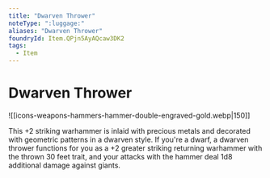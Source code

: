 ```yaml
---
title: "Dwarven Thrower"
noteType: ":luggage:"
aliases: "Dwarven Thrower"
foundryId: Item.QPjn5AyAQcaw3DK2
tags:
  - Item
---
```


# Dwarven Thrower
![[icons-weapons-hammers-hammer-double-engraved-gold.webp|150]]

This +2 striking warhammer is inlaid with precious metals and decorated with geometric patterns in a dwarven style. If you're a dwarf, a dwarven thrower functions for you as a +2 greater striking returning warhammer with the thrown 30 feet trait, and your attacks with the hammer deal 1d8 additional damage against giants.
